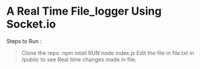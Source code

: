 # A Real Time File_logger Using Socket.io
Steps to Run :
> Clone the repo.
> npm intall
> RUN node index.js
> Edit the file in file.txt in /public to see Real time changes made in file.

